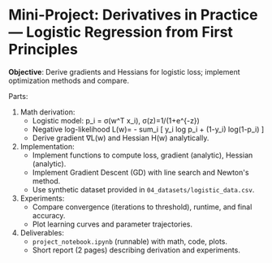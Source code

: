 <!-- Math rendered using GitHub Markdown: use $...$ and $$...$$ -->

# Mini-Project: Derivatives in Practice — Logistic Regression from First Principles

**Objective**: Derive gradients and Hessians for logistic loss; implement optimization methods and compare.

Parts:
1. Math derivation:
   - Logistic model: p_i = σ(w^T x_i), σ(z)=1/(1+e^{-z})
   - Negative log-likelihood L(w)= - sum_i [ y_i log p_i + (1-y_i) log(1-p_i) ]
   - Derive gradient ∇L(w) and Hessian H(w) analytically.
2. Implementation:
   - Implement functions to compute loss, gradient (analytic), Hessian (analytic).
   - Implement Gradient Descent (GD) with line search and Newton's method.
   - Use synthetic dataset provided in `04_datasets/logistic_data.csv`.
3. Experiments:
   - Compare convergence (iterations to threshold), runtime, and final accuracy.
   - Plot learning curves and parameter trajectories.
4. Deliverables:
   - `project_notebook.ipynb` (runnable) with math, code, plots.
   - Short report (2 pages) describing derivation and experiments.